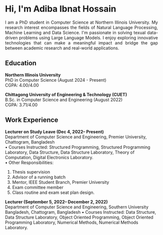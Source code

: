 # Hi, I'm Adiba Ibnat Hossain
<div style="text-align: justify;">
I am a PhD student in Computer Science at Northern Illinois University. My research interest encompasses the fields of Natural Language Processing, Machine Learning and Data Science. I'm passionate in solving texual data-driven problems using Large Language Models. I enjoy exploring innovative technologies that can make a meaningful impact and bridge the gap between academic research and real-world applications.
</div>  

  
## Education
**Northern Illinois University**  
PhD in Computer Science (August 2024 - Present)  
CGPA: 4.00/4.00  

**Chittagong University of Engineering & Technology (CUET)**  
B.Sc. in Computer Science and Engineering (August 2022)  
CGPA: 3.71/4.00


##  Work Experience  
**Lecturer on Study Leave (Dec 4, 2022– Present)**  
Department of Computer Science and Engineering, Premier University, Chattogram, Bangladesh  
• Courses Instructed: Structured Programming, Structured Programming Laboratory, Data Structure, Data Structure Laboratory, Theory of Computation, Digital Electronics Laboratory.  
• Other Responsibilities:
 1. Thesis supervision
 2. Advisor of a running batch
 3. Mentor, IEEE Student Branch, Premier University
 4. Exam committee member
 5. Class routine and exam seat plan design.

**Lecturer (September 5, 2022– December 2, 2022)**  
Department of Computer Science and Engineering, Southern University Bangladesh, Chattogram, Bangladesh
• Courses Instructed: Data Structure, Data Structure Laboratory, Object Oriented Programming, Object Oriented Programming Laboratory, Numerical Methods, Numerical Methods Laboratory.  


